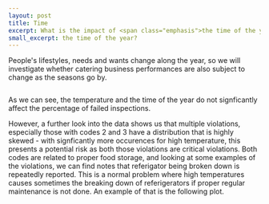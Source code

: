 ```yaml
---
layout: post
title: Time
excerpt: What is the impact of <span class="emphasis">the time of the year</span>?
small_excerpt: the time of the year?
---
```


People's lifestyles, needs and wants change along the year, so we will investigate whether catering business performances are also subject to change as the seasons go by.
<!-- you should be watching out for as a person who wants to buy some food or a facility owner that needs to know what to expect. -->

<div class="column">
    <div class="wrapperDoughnut" id="cherry"></div>
</div>
<div class="column">
    <div class="wrapperDoughnut" id="car"></div>
</div>

As we can see, the temperature and the time of the year do not signficantly affect the percentage of failed inspections.

However, a further look into the data shows us that multiple violations, especially those with codes 2 and 3 have a distribution that is highly skewed - with signficantly more occurences for high temperature, this presents a potential risk as both those violations are critical violations. Both codes are related to proper food storage, and looking at some examples of the violations, we can find notes that referigator being broken down is repeatedly reported. This is a normal problem where high temperatures causes sometimes the breaking down of referigerators if proper regular maintenance is not done. An example of that is the following plot.

<div class="column">
<div class="wrapperDoughnut" id="timeline-chart"></div>
</div>

<!-- JS -->
<script src="https://code.jquery.com/jquery-3.4.1.min.js" integrity="sha256-CSXorXvZcTkaix6Yvo6HppcZGetbYMGWSFlBw8HfCJo=" crossorigin="anonymous"></script>
<script src="https://cdn.jsdelivr.net/npm/apexcharts"></script>
<script>
    function generate_plot() {
      var options = {
            chart: {
                height: 350,
                type: 'bar',
            },
            plotOptions: {
                bar: {
                    dataLabels: {
                        position: 'top', // top, center, bottom
                    },
                }
            },
            dataLabels: {
                enabled: true,
                formatter: function (val) {
                    return val + "%";
                },
                offsetY: 3,
                style: {
                    fontSize: '12px',
                    colors: ["#ffffff"]
                }
            },
            series: [{
                name: 'Violation percentage',
                data: [19.0, 20.0, 20.0, 20.0, 19.0, 20.0, 20.0, 20.0, 20.0, 19.0, 18.0, 16.0]
            }],
            xaxis: {
                categories: ["Jan", "Feb", "Mar", "Apr", "May", "Jun", "Jul", "Aug", "Sep", "Oct", "Nov", "Dec"],
                position: 'top',
                labels: {
                    offsetY: -18,
                },
                axisBorder: {
                    show: false
                },
                axisTicks: {
                    show: false
                },
                tooltip: {
                    enabled: true,
                    offsetY: -35,
                }
            },
            fill: {
                gradient: {
                    shade: 'light',
                    type: "horizontal",
                    shadeIntensity: 0.25,
                    gradientToColors: undefined,
                    inverseColors: true,
                    opacityFrom: 1,
                    opacityTo: 1,
                    stops: [50, 0, 100, 100]
                },
            },
            yaxis: {
                axisBorder: {
                    show: false
                },
                axisTicks: {
                    show: false,
                },
                labels: {
                    show: false,
                    formatter: function (val) {
                        return val + "%";
                    }
                }
            },
            title: {
                text: 'Percentage of failed inspections in every month from 2010-2019',
                floating: true,
                offsetY: 320,
                align: 'center',
                style: {
                    color: '#444'
                }
            },
        };
        var chart = new ApexCharts(
            document.querySelector("#cherry"),
            options
        );
        chart.render();
    }
    function plot_temp() {
        var options = {
            chart: {
                height: 350,
                type: 'bar',
            },
            plotOptions: {
                bar: {
                    dataLabels: {
                        position: 'top', // top, center, bottom
                    },
                }
            },
            dataLabels: {
                enabled: true,
                formatter: function (val) {
                    return val + "°F";
                },
                offsetY: -20,
                style: {
                    fontSize: '12px',
                    colors: ["#304758"]
                }
            },
            series: [{
                name: 'Temperature',
                data: [30.72, 34.43, 46.84, 58.72, 70.94, 80.41, 85.0, 82.92, 75.93, 62.94, 47.61, 36.76]
            }],
            xaxis: {
                categories: ["Jan", "Feb", "Mar", "Apr", "May", "Jun", "Jul", "Aug", "Sep", "Oct", "Nov", "Dec"],
                position: 'top',
                labels: {
                    offsetY: -18,
                },
                axisBorder: {
                    show: false
                },
                axisTicks: {
                    show: false
                },
                tooltip: {
                    enabled: true,
                    offsetY: -35,
                }
            },
            tooltip: {
                enabled: true,
                offsetY: -35,
                marker: {
                    show: false,
                },
            },
            fill: {
                gradient: {
                    shade: 'light',
                    type: "horizontal",
                    shadeIntensity: 0.25,
                    gradientToColors: undefined,
                    inverseColors: true,
                    opacityFrom: 1,
                    opacityTo: 1,
                    stops: [50, 0, 100, 100]
                },
                colors: ['#730000']
            },
            yaxis: {
                axisBorder: {
                    show: false
                },
                axisTicks: {
                    show: false,
                },
                labels: {
                    show: false,
                    formatter: function (val) {
                        return val + "°F";
                    },
                },
            },
            title: {
                text: 'Average maximum temperature by month from 2010-2019',
                floating: true,
                offsetY: 320,
                align: 'center',
                style: {
                    color: '#444'
                }
            },
        };
        var chart = new ApexCharts(
            document.querySelector("#car"),
            options
        );
        chart.render();
    }
    function plot_hist()
    {
        var options = {
            chart: {
                type: "histogram",
                height: 380,
                foreColor: "#999",
                events: {
                dataPointSelection: function(e, chart,opts) {
                    var arraySelected = []
                    opts.selectedDataPoints.map((selectedIndex) => {
                    selectedIndex.map((s) => {
                        arraySelected.push(chart.w.globals.series[0][s])
                    })
                    });
                    arraySelected = arraySelected.reduce((acc, curr) => acc + curr, 0)                                        
                    document.querySelector("#selected-count").innerHTML = arraySelected
                }
                }
            },
            plotOptions: {
                bar: {
                dataLabels: {
                    enabled: false
                }
                }
            },
            series: [{
                name: "#Occurences",
                data: [190, 419, 386, 395, 564, 832, 1207, 68]
            }],
            states: {
                active: {
                allowMultipleDataPointsSelection: true
                }
            },
            xaxis: {
                categories: ['20-30°F', '30-40°F', '40-50°F', '50-60°F', '60-70°F', '70-80°F', '80-90°F', '90-100°F'],
                axisBorder: {
                show: false
                },
                axisTicks: {
                show: false
                }
            },
            yaxis: {
                tickAmount: 4,
                labels: {
                offsetX: -5,
                offsetY: -5
                },
            },
            tooltip: {
                x: {
                format: "dd MMM yyyy"
                },
            },
            title: {
                text: 'Histogram of temperature distribution over violations of code 2',
                align: 'center',
                style: {
                    color: '#444'
                }
            },
        };
        var chart = new ApexCharts(document.querySelector("#timeline-chart"), options);
        chart.render();
    }
    generate_plot()
    plot_temp()
    plot_hist()
</script>